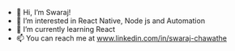 - 👋 Hi, I’m Swaraj!
- 👀 I’m interested in React Native, Node js and Automation
- 🌱 I’m currently learning React
- 📫 You can reach me at www.linkedin.com/in/swaraj-chawathe 

<!---
Gratts27/Gratts27 is a ✨ special ✨ repository because its `README.md` (this file) appears on your GitHub profile.
You can click the Preview link to take a look at your changes.
--->
